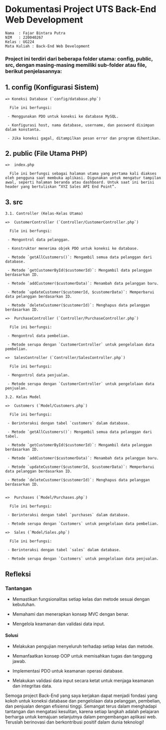 # Dokumentasi Project UTS Back-End Web Development

    Nama  : Fajar Bintara Putra
    NIM   : 220040267
    Kelas : UG224
    Mata Kuliah : Back-End Web Development


### Project ini terdiri dari beberapa folder utama: config, public, src, dengan masing-masing memiliki sub-folder atau file, berikut penjelasannya:

## 1. config (Konfigurasi Sistem)
    => Koneksi Database (`config/database.php`)

      File ini berfungsi:
    
     - Menggunakan PDO untuk koneksi ke database MySQL.
     
     - Konfigurasi host, nama database, username, dan password disimpan dalam konstanta.
     
     - Jika koneksi gagal, ditampilkan pesan error dan program dihentikan.

       
## 2. public (File Utama PHP)
    =>  index.php

      File ini berfungsi sebagai halaman utama yang pertama kali diakses oleh pengguna saat membuka aplikasi. Digunakan untuk mengatur tampilan awal, seperti halaman beranda atau dashboard. Untuk saat ini berisi header yang bertuliskan “XYZ Sales API End Point”.

       
## 3. src
    3.1. Controller (Kelas-Kelas Utama)

    =>  CustomerController (`Controller/CustomerController.php`)

      File ini berfungsi:
    
     - Mengontrol data pelanggan.
     
     - Konstruktor menerima objek PDO untuk koneksi ke database.
     
     - Metode `getAllCustomers()`: Mengambil semua data pelanggan dari database.
     
     - Metode `getCustomerById($customerId)`: Mengambil data pelanggan berdasarkan ID.
     
     - Metode `addCustomer($customerData)`: Menambah data pelanggan baru.
     
     - Metode `updateCustomer($customerId, $customerData)`: Memperbarui data pelanggan berdasarkan ID.
     
     - Metode `deleteCustomer($customerId)`: Menghapus data pelanggan berdasarkan ID.

    =>  PurchaseController (`Controller/PurchaseController.php`)

      File ini berfungsi:
     
     - Mengontrol data pembelian.
     
     - Metode serupa dengan `CustomerController` untuk pengelolaan data pembelian.

    =>  SalesController (`Controller/SalesController.php`)

      File ini berfungsi:
    
     - Mengontrol data penjualan.
     
     - Metode serupa dengan `CustomerController` untuk pengelolaan data penjualan.

    3.2. Kelas Model

    =>  Customers (`Model/Customers.php`)

      File ini berfungsi:
      
     - Berinteraksi dengan tabel `customers` dalam database.
     
     - Metode `getAllCustomers()`: Mengambil semua data pelanggan dari tabel.

     - Metode `getCustomerById($customerId)`: Mengambil data pelanggan berdasarkan ID.
     
     - Metode `addCustomer($customerData)`: Menambah data pelanggan baru.
     
     - Metode `updateCustomer($customerId, $customerData)`: Memperbarui data pelanggan berdasarkan ID.
     
     - Metode `deleteCustomer($customerId)`: Menghapus data pelanggan berdasarkan ID.


    =>  Purchases (`Model/Purchases.php`)

      File ini berfungsi:
    
     - Berinteraksi dengan tabel `purchases` dalam database.
     
     - Metode serupa dengan `Customers` untuk pengelolaan data pembelian.

    =>  Sales (`Model/Sales.php`)

      File ini berfungsi:
    
     - Berinteraksi dengan tabel `sales` dalam database.
    
     - Metode serupa dengan `Customers` untuk pengelolaan data penjualan.


## Refleksi

### Tantangan
   - Memastikan fungsionalitas setiap kelas dan metode sesuai dengan kebutuhan.
   
   - Memahami dan menerapkan konsep MVC dengan benar.
   
   - Mengelola keamanan dan validasi data input.
   
#### Solusi
   - Melakukan pengujian menyeluruh terhadap setiap kelas dan metode.
   
   - Memanfaatkan konsep OOP untuk memisahkan tugas dan tanggung jawab.
   
   - Implementasi PDO untuk keamanan operasi database.
   
   - Melakukan validasi data input secara ketat untuk menjaga keamanan dan integritas data.

Semoga project Back-End yang saya kerjakan dapat menjadi fondasi yang kokoh untuk koneksi database dan pengelolaan data pelanggan, pembelian, dan penjualan dengan efisiensi tinggi. Semangat terus dalam menghadapi tantangan dan mengatasi kesulitan, karena setiap langkah adalah pelajaran berharga untuk kemajuan selanjutnya dalam pengembangan aplikasi web. Teruslah berinovasi dan berkontribusi positif dalam dunia teknologi!
